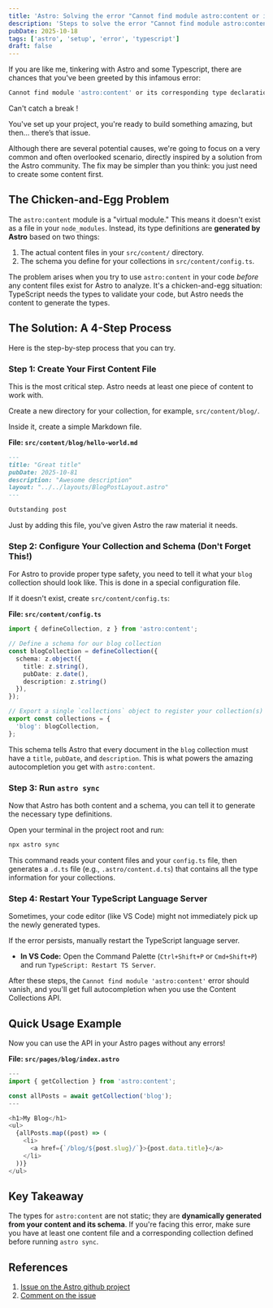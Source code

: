```yaml
---
title: 'Astro: Solving the error "Cannot find module astro:content or its corresponding type declarations.ts(2307)"'
description: 'Steps to solve the error "Cannot find module astro:content or its corresponding type declarations.ts(2307)" when using Astro and Typscript'
pubDate: 2025-10-18
tags: ['astro', 'setup', 'error', 'typescript']
draft: false
---
```


If you are like me, tinkering with Astro and some Typescript, there are chances that you've been greeted by this infamous error:

```javascript
Cannot find module 'astro:content' or its corresponding type declarations.ts(2307)
```

Can't catch a break !

You've set up your project, you're ready to build something amazing, but then... there’s that issue.

Although there are several potential causes, we're going to focus on a very common and often overlooked scenario, directly inspired by a solution from the Astro community. The fix may be simpler than you think: you just need to create some content first.

## The Chicken-and-Egg Problem

The `astro:content` module is a "virtual module." This means it doesn't exist as a file in your `node_modules`. Instead, its type definitions are **generated by Astro** based on two things:

1. The actual content files in your `src/content/` directory.
2. The schema you define for your collections in `src/content/config.ts`.

The problem arises when you try to use `astro:content` in your code *before* any content files exist for Astro to analyze. It's a chicken-and-egg situation: TypeScript needs the types to validate your code, but Astro needs the content to generate the types.

## The Solution: A 4-Step Process

Here is the step-by-step process that you can try.

### Step 1: Create Your First Content File

This is the most critical step. Astro needs at least one piece of content to work with.

Create a new directory for your collection, for example, `src/content/blog/`.

Inside it, create a simple Markdown file.

**File: `src/content/blog/hello-world.md`**

```markdown
---
title: "Great title"
pubDate: 2025-10-81
description: "Awesome description"
layout: "../../layouts/BlogPostLayout.astro"
---

Outstanding post
```

Just by adding this file, you've given Astro the raw material it needs.

### Step 2: Configure Your Collection and Schema (Don't Forget This!)

For Astro to provide proper type safety, you need to tell it what your `blog` collection should look like. This is done in a special configuration file.

If it doesn't exist, create `src/content/config.ts`:

**File: `src/content/config.ts`**

```ts
import { defineCollection, z } from 'astro:content';

// Define a schema for our blog collection
const blogCollection = defineCollection({
  schema: z.object({
    title: z.string(),
    pubDate: z.date(),
    description: z.string()
  }),
});

// Export a single `collections` object to register your collection(s)
export const collections = {
  'blog': blogCollection,
};
```

This schema tells Astro that every document in the `blog` collection must have a `title`, `pubDate`, and `description`. This is what powers the amazing autocompletion you get with `astro:content`.

### Step 3: Run `astro sync`

Now that Astro has both content and a schema, you can tell it to generate the necessary type definitions.

Open your terminal in the project root and run:

```sh
npx astro sync
```

This command reads your content files and your `config.ts` file, then generates a `.d.ts` file (e.g., `.astro/content.d.ts`) that contains all the type information for your collections.

### Step 4: Restart Your TypeScript Language Server

Sometimes, your code editor (like VS Code) might not immediately pick up the newly generated types.

If the error persists, manually restart the TypeScript language server.

* **In VS Code:** Open the Command Palette (`Ctrl+Shift+P` or `Cmd+Shift+P`) and run `TypeScript: Restart TS Server`.

After these steps, the `Cannot find module 'astro:content'` error should vanish, and you'll get full autocompletion when you use the Content Collections API.

## Quick Usage Example

Now you can use the API in your Astro pages without any errors!

**File: `src/pages/blog/index.astro`**

```javascript
---
import { getCollection } from 'astro:content';

const allPosts = await getCollection('blog');
---

<h1>My Blog</h1>
<ul>
  {allPosts.map((post) => (
    <li>
      <a href={`/blog/${post.slug}/`}>{post.data.title}</a>
    </li>
  ))}
</ul>
```

## Key Takeaway

The types for `astro:content` are not static; they are **dynamically generated from your content and its schema**. If you're facing this error, make sure you have at least one content file and a corresponding collection defined before running `astro sync`.

## References

1. [Issue on the Astro github project](https://github.com/withastro/astro/issues/5711)
2. [Comment on the issue](https://github.com/withastro/astro/issues/5711#issuecomment-1374022020)
